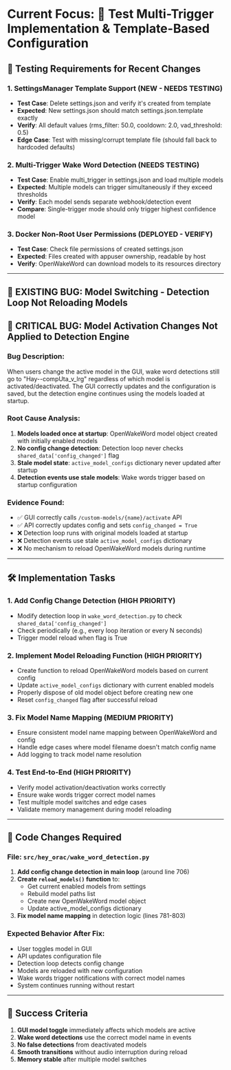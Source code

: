 # Current Focus: 🧪 Test Multi-Trigger Implementation & Template-Based Configuration

## 🎯 Testing Requirements for Recent Changes

### **1. SettingsManager Template Support** (NEW - NEEDS TESTING)
- **Test Case**: Delete settings.json and verify it's created from template
- **Expected**: New settings.json should match settings.json.template exactly
- **Verify**: All default values (rms_filter: 50.0, cooldown: 2.0, vad_threshold: 0.5)
- **Edge Case**: Test with missing/corrupt template file (should fall back to hardcoded defaults)

### **2. Multi-Trigger Wake Word Detection** (NEEDS TESTING)
- **Test Case**: Enable multi_trigger in settings.json and load multiple models
- **Expected**: Multiple models can trigger simultaneously if they exceed thresholds
- **Verify**: Each model sends separate webhook/detection event
- **Compare**: Single-trigger mode should only trigger highest confidence model

### **3. Docker Non-Root User Permissions** (DEPLOYED - VERIFY)
- **Test Case**: Check file permissions of created settings.json
- **Expected**: Files created with appuser ownership, readable by host
- **Verify**: OpenWakeWord can download models to its resources directory

---

## 🐛 EXISTING BUG: Model Switching - Detection Loop Not Reloading Models

## 🔴 CRITICAL BUG: Model Activation Changes Not Applied to Detection Engine

### **Bug Description:**
When users change the active model in the GUI, wake word detections still go to "Hay--compUta_v_lrg" regardless of which model is activated/deactivated. The GUI correctly updates and the configuration is saved, but the detection engine continues using the models loaded at startup.

### **Root Cause Analysis:**
1. **Models loaded once at startup**: OpenWakeWord model object created with initially enabled models
2. **No config change detection**: Detection loop never checks `shared_data['config_changed']` flag
3. **Stale model state**: `active_model_configs` dictionary never updated after startup
4. **Detection events use stale models**: Wake words trigger based on startup configuration

### **Evidence Found:**
- ✅ GUI correctly calls `/custom-models/{name}/activate` API
- ✅ API correctly updates config and sets `config_changed = True`
- ❌ Detection loop runs with original models loaded at startup
- ❌ Detection events use stale `active_model_configs` dictionary
- ❌ No mechanism to reload OpenWakeWord models during runtime

---

## 🛠️ Implementation Tasks

### **1. Add Config Change Detection** (HIGH PRIORITY)
- Modify detection loop in `wake_word_detection.py` to check `shared_data['config_changed']`
- Check periodically (e.g., every loop iteration or every N seconds)
- Trigger model reload when flag is True

### **2. Implement Model Reloading Function** (HIGH PRIORITY)
- Create function to reload OpenWakeWord models based on current config
- Update `active_model_configs` dictionary with current enabled models
- Properly dispose of old model object before creating new one
- Reset `config_changed` flag after successful reload

### **3. Fix Model Name Mapping** (MEDIUM PRIORITY)
- Ensure consistent model name mapping between OpenWakeWord and config
- Handle edge cases where model filename doesn't match config name
- Add logging to track model name resolution

### **4. Test End-to-End** (HIGH PRIORITY)
- Verify model activation/deactivation works correctly
- Ensure wake words trigger correct model names
- Test multiple model switches and edge cases
- Validate memory management during model reloading

---

## 📝 Code Changes Required

### **File: `src/hey_orac/wake_word_detection.py`**

1. **Add config change detection in main loop** (around line 706)
2. **Create `reload_models()` function** to:
   - Get current enabled models from settings
   - Rebuild model paths list
   - Create new OpenWakeWord model object
   - Update active_model_configs dictionary
3. **Fix model name mapping** in detection logic (lines 781-803)

### **Expected Behavior After Fix:**
- User toggles model in GUI
- API updates configuration file
- Detection loop detects config change
- Models are reloaded with new configuration
- Wake words trigger notifications with correct model names
- System continues running without restart

---

## 🎯 Success Criteria

1. **GUI model toggle** immediately affects which models are active
2. **Wake word detections** use the correct model name in events
3. **No false detections** from deactivated models
4. **Smooth transitions** without audio interruption during reload
5. **Memory stable** after multiple model switches